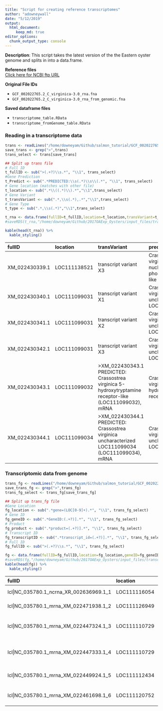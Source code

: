 ```yaml
---
title: "Script for creating reference transcriptomes"
author: "adowneywall"
date: "5/12/2019"
output:
  html_document:
     keep_md: true
editor_options: 
  chunk_output_type: console
---
```




**Description**: This script takes the latest version of the the Eastern oyster genome and splits in into a data.frame.  

**Reference files**  
[Click here for NCBI ftp URL](ftp://ftp.ncbi.nlm.nih.gov/genomes/all/GCF/002/022/765/GCF_002022765.2_C_virginica-3.0)  

**Original File IDs** 
* ```GCF_002022765.2_C_virginica-3.0_rna.fna```  
* ```GCF_002022765.2_C_virginica-3.0_rna_from_genomic.fna```  

**Saved dataframe files**  
* ```transcriptome_table.RData```  
* ```transcriptome_fromGenome_table.RData```  

### Reading in a transcriptome data  

```r
trans <- readLines("/home/downeyam/Github/salmon_tutorial/GCF_002022765.2_C_virginica-3.0_rna.fna")
save_trans <- grep(">",trans)
trans_select <- trans[save_trans]

## Split up trans file
# Full ID
t_fullID <- sub(">(.+?)\\s.*", "\\1", trans_select)
#Gene Prediction
t_Predict <- sub(".*PREDICTED:\\s(.*)\\s\\(.*", "\\1", trans_select)
# Gene location (matches with other file)
t_location <- sub(".*\\((.*)\\).*","\\1",trans_select)
# Gene Variant
t_transVariant <- sub(".*,\\s(.*),.*","\\1",trans_select)
# Gene Type
t_type <- sub(".*,\\s(.*)","\\1",trans_select)

t_rna <- data.frame(fullID=t_fullID,location=t_location,transVariant=t_transVariant,predict=t_Predict,type=t_type)
#saveRDS(t_rna,"/home/downeyam/Github/2017OAExp_Oysters/input_files/transcriptome_table.RData")

kable(head(t_rna)) %>%
  kable_styling()
```

<table class="table" style="margin-left: auto; margin-right: auto;">
 <thead>
  <tr>
   <th style="text-align:left;"> fullID </th>
   <th style="text-align:left;"> location </th>
   <th style="text-align:left;"> transVariant </th>
   <th style="text-align:left;"> predict </th>
   <th style="text-align:left;"> type </th>
  </tr>
 </thead>
<tbody>
  <tr>
   <td style="text-align:left;"> XM_022430339.1 </td>
   <td style="text-align:left;"> LOC111138521 </td>
   <td style="text-align:left;"> transcript variant X3 </td>
   <td style="text-align:left;"> Crassostrea virginica purine nucleoside phosphorylase-like </td>
   <td style="text-align:left;"> mRNA </td>
  </tr>
  <tr>
   <td style="text-align:left;"> XM_022430340.1 </td>
   <td style="text-align:left;"> LOC111099031 </td>
   <td style="text-align:left;"> transcript variant X1 </td>
   <td style="text-align:left;"> Crassostrea virginica uncharacterized LOC111099031 </td>
   <td style="text-align:left;"> mRNA </td>
  </tr>
  <tr>
   <td style="text-align:left;"> XM_022430341.1 </td>
   <td style="text-align:left;"> LOC111099031 </td>
   <td style="text-align:left;"> transcript variant X2 </td>
   <td style="text-align:left;"> Crassostrea virginica uncharacterized LOC111099031 </td>
   <td style="text-align:left;"> mRNA </td>
  </tr>
  <tr>
   <td style="text-align:left;"> XM_022430342.1 </td>
   <td style="text-align:left;"> LOC111099031 </td>
   <td style="text-align:left;"> transcript variant X3 </td>
   <td style="text-align:left;"> Crassostrea virginica uncharacterized LOC111099031 </td>
   <td style="text-align:left;"> mRNA </td>
  </tr>
  <tr>
   <td style="text-align:left;"> XM_022430343.1 </td>
   <td style="text-align:left;"> LOC111099032 </td>
   <td style="text-align:left;"> &gt;XM_022430343.1 PREDICTED: Crassostrea virginica 5-hydroxytryptamine receptor-like (LOC111099032), mRNA </td>
   <td style="text-align:left;"> Crassostrea virginica 5-hydroxytryptamine receptor-like </td>
   <td style="text-align:left;"> mRNA </td>
  </tr>
  <tr>
   <td style="text-align:left;"> XM_022430344.1 </td>
   <td style="text-align:left;"> LOC111099034 </td>
   <td style="text-align:left;"> &gt;XM_022430344.1 PREDICTED: Crassostrea virginica uncharacterized LOC111099034 (LOC111099034), mRNA </td>
   <td style="text-align:left;"> Crassostrea virginica uncharacterized LOC111099034 </td>
   <td style="text-align:left;"> mRNA </td>
  </tr>
</tbody>
</table>

### Transcriptomic data from genome  

```r
trans_fg <- readLines("/home/downeyam/Github/salmon_tutorial/GCF_002022765.2_C_virginica-3.0_rna_from_genomic.fna")
save_trans_fg <- grep(">",trans_fg)
trans_fg_select <- trans_fg[save_trans_fg]

## Split up trans_fg file
#Gene Location
fg_location <- sub(".*gene=(LOC[0-9]+).*", "\\1", trans_fg_select)
# Gene ID
fg_geneID <- sub(".*GeneID:(.+?)].*", "\\1", trans_fg_select)
# Product
fg_product <- sub(".*product=(.+?)].*", "\\1", trans_fg_select)
# Transcript ID
fg_transcriptID <- sub(".*transcript_id=(.+?)].*", "\\1", trans_fg_select)
# Full ID
fg_fullID <- sub(">(.+?)\\s.*", "\\1", trans_fg_select)

fg <- data.frame(fullID=fg_fullID,location=fg_location,geneID=fg_geneID,product=fg_product,transcriptID=fg_transcriptID)
#saveRDS(fg,"/home/downeyam/Github/2017OAExp_Oysters/input_files/transcriptome_fromGenome_table.RData")
kable(head(fg)) %>%
  kable_styling()
```

<table class="table" style="margin-left: auto; margin-right: auto;">
 <thead>
  <tr>
   <th style="text-align:left;"> fullID </th>
   <th style="text-align:left;"> location </th>
   <th style="text-align:left;"> geneID </th>
   <th style="text-align:left;"> product </th>
   <th style="text-align:left;"> transcriptID </th>
  </tr>
 </thead>
<tbody>
  <tr>
   <td style="text-align:left;"> lcl|NC_035780.1_ncrna_XR_002636969.1_1 </td>
   <td style="text-align:left;"> LOC111116054 </td>
   <td style="text-align:left;"> 111116054 </td>
   <td style="text-align:left;"> uncharacterized LOC111116054 </td>
   <td style="text-align:left;"> XR_002636969.1 </td>
  </tr>
  <tr>
   <td style="text-align:left;"> lcl|NC_035780.1_mrna_XM_022471938.1_2 </td>
   <td style="text-align:left;"> LOC111126949 </td>
   <td style="text-align:left;"> 111126949 </td>
   <td style="text-align:left;"> UNC5C-like protein </td>
   <td style="text-align:left;"> XM_022471938.1 </td>
  </tr>
  <tr>
   <td style="text-align:left;"> lcl|NC_035780.1_mrna_XM_022447324.1_3 </td>
   <td style="text-align:left;"> LOC111110729 </td>
   <td style="text-align:left;"> 111110729 </td>
   <td style="text-align:left;"> FMRFamide receptor-like, transcript variant X1 </td>
   <td style="text-align:left;"> XM_022447324.1 </td>
  </tr>
  <tr>
   <td style="text-align:left;"> lcl|NC_035780.1_mrna_XM_022447333.1_4 </td>
   <td style="text-align:left;"> LOC111110729 </td>
   <td style="text-align:left;"> 111110729 </td>
   <td style="text-align:left;"> FMRFamide receptor-like, transcript variant X2 </td>
   <td style="text-align:left;"> XM_022447333.1 </td>
  </tr>
  <tr>
   <td style="text-align:left;"> lcl|NC_035780.1_mrna_XM_022449924.1_5 </td>
   <td style="text-align:left;"> LOC111112434 </td>
   <td style="text-align:left;"> 111112434 </td>
   <td style="text-align:left;"> homeobox protein Hox-B7-like </td>
   <td style="text-align:left;"> XM_022449924.1 </td>
  </tr>
  <tr>
   <td style="text-align:left;"> lcl|NC_035780.1_mrna_XM_022461698.1_6 </td>
   <td style="text-align:left;"> LOC111120752 </td>
   <td style="text-align:left;"> 111120752 </td>
   <td style="text-align:left;"> ribulose-phosphate 3-epimerase-like </td>
   <td style="text-align:left;"> XM_022461698.1 </td>
  </tr>
</tbody>
</table>
